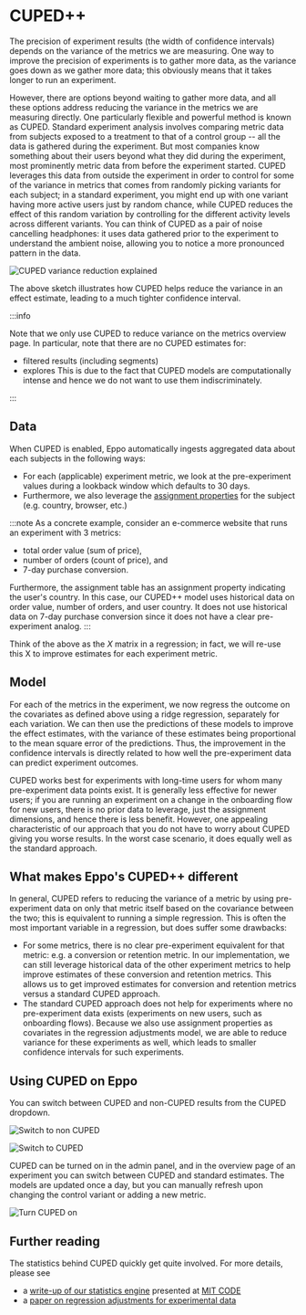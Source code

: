 # CUPED++

The precision of experiment results (the width of confidence intervals) depends on the variance of the metrics we are measuring. One way to improve the precision of experiments is to gather more data, as the variance goes down as we gather more data; this obviously means that it takes longer to run an experiment.

However, there are options beyond waiting to gather more data, and all these options address reducing the variance in the metrics we are measuring directly. One particularly flexible and powerful method is known as CUPED. Standard experiment analysis involves comparing metric data from subjects exposed to a treatment to that of a control group -- all the data is gathered during the experiment. But most companies know something about their users beyond what they did during the experiment, most prominently metric data from before the experiment started. CUPED leverages this data from outside the experiment in order to control for some of the variance in metrics that comes from randomly picking variants for each subject; in a standard experiment, you might end up with one variant having more active users just by random chance, while CUPED reduces the effect of this random variation by controlling for the different activity levels across different variants. You can think of CUPED as a pair of noise cancelling headphones: it uses data gathered prior to the experiment to understand the ambient noise, allowing you to notice a more pronounced pattern in the data.

![CUPED variance reduction explained](/img/measuring-experiments/cuped-variance-plot.png)

The above sketch illustrates how CUPED helps reduce the variance in an effect estimate, leading to a much tighter confidence interval.

:::info

Note that we only use CUPED to reduce variance on the metrics overview page.
In particular, note that there are no CUPED estimates for:

- filtered results (including segments)
- explores
  This is due to the fact that CUPED models are computationally intense and hence we do not want to use them indiscriminately.

:::

## Data

When CUPED is enabled, Eppo automatically ingests aggregated data about each subjects in the following ways:

- For each (applicable) experiment metric, we look at the pre-experiment values during a lookback window which defaults to 30 days.
- Furthermore, we also leverage the [assignment properties](/data-management/properties) for the subject (e.g. country, browser, etc.)

:::note
As a concrete example, consider an e-commerce website that runs an experiment with 3 metrics:

- total order value (sum of price),
- number of orders (count of price), and
- 7-day purchase conversion.

Furthermore, the assignment table has an assignment property indicating the user's country. In this case, our CUPED++ model uses historical data on order value, number of orders, and user country. It does not use historical data on 7-day purchase conversion since it does not have a clear pre-experiment analog.
:::

Think of the above as the $X$ matrix in a regression; in fact, we will re-use this X to improve estimates for each experiment metric.

## Model

For each of the metrics in the experiment, we now regress the outcome on the covariates as defined above using a ridge regression, separately for each variation.
We can then use the predictions of these models to improve the effect estimates, with the variance of these estimates being proportional to the mean square error of the predictions.
Thus, the improvement in the confidence intervals is directly related to how well the pre-experiment data can predict experiment outcomes.

CUPED works best for experiments with long-time users for whom many pre-experiment data points exist. It is generally less effective for newer users; if you are running an experiment on a change in the onboarding flow for new users, there is no prior data to leverage, just the assignment dimensions, and hence there is less benefit. However, one appealing characteristic of our approach that you do not have to worry about CUPED giving you worse results. In the worst case scenario, it does equally well as the standard approach.

## What makes Eppo's CUPED++ different

In general, CUPED refers to reducing the variance of a metric by using pre-experiment data on only that metric itself based on the covariance between the two; this is equivalent to running a simple regression.
This is often the most important variable in a regression, but does suffer some drawbacks:

- For some metrics, there is no clear pre-experiment equivalent for that metric: e.g. a conversion or retention metric. In our implementation, we can still leverage historical data of the other experiment metrics to help improve estimates of these conversion and retention metrics. This allows us to get improved estimates for conversion and retention metrics versus a standard CUPED approach.
- The standard CUPED approach does not help for experiments where no pre-experiment data exists (experiments on new users, such as onboarding flows). Because we also use assignment properties as covariates in the regression adjustments model, we are able to reduce variance for these experiments as well, which leads to smaller confidence intervals for such experiments.

## Using CUPED on Eppo

You can switch between CUPED and non-CUPED results from the CUPED dropdown.

![Switch to non CUPED](/img/measuring-experiments/cuped-switch-to-non-cuped.png)

![Switch to CUPED](/img/measuring-experiments/cuped-switch-to-cuped.png)

CUPED can be turned on in the admin panel, and in the overview page of an experiment you can switch between CUPED and standard estimates. The models are updated once a day, but you can manually refresh upon changing the control variant or adding a new metric.

![Turn CUPED on](/img/measuring-experiments/cuped-turn-on-cuped.png)

## Further reading

The statistics behind CUPED quickly get quite involved. For more details, please see

- a [write-up of our statistics engine](https://www.geteppo.com/assets/pdf/code-2022-ci-pdf) presented at [MIT CODE](https://ide.mit.edu/events/2022-conference-on-digital-experimentation-mit-codemit/)
- a [paper on regression adjustments for experimental data](https://projecteuclid.org/journals/annals-of-applied-statistics/volume-7/issue-1/Agnostic-notes-on-regression-adjustments-to-experimental-data--Reexamining/10.1214/12-AOAS583.full)
